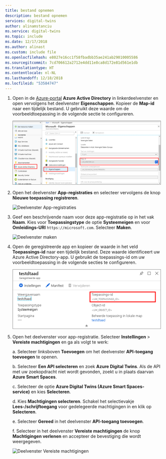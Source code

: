 ```yaml
---
title: bestand opnemen
description: bestand opnemen
services: digital-twins
author: alinamstanciu
ms.service: digital-twins
ms.topic: include
ms.date: 12/17/2018
ms.author: alinast
ms.custom: include file
ms.openlocfilehash: e8027e16cc1f58fbadbb35ae241ab29010005586
ms.sourcegitcommit: 7cd706612a2712e4dd11e8ca8d172e81d561e1db
ms.translationtype: HT
ms.contentlocale: nl-NL
ms.lasthandoff: 12/18/2018
ms.locfileid: "53584747"
---
```

1. Open in de [Azure-portal](https://portal.azure.com) **Azure Active Directory** in linkerdeelvenster en open vervolgens het deelvenster **Eigenschappen**. Kopieer de **Map-id** naar een tijdelijk bestand. U gebruikt deze waarde om de voorbeeldtoepassing in de volgende sectie te configureren.

    ![Map-id voor Azure Active Directory](./media/digital-twins-permissions/aad-app-reg-tenant.png)

1. Open het deelvenster **App-registraties** en selecteer vervolgens de knop **Nieuwe toepassing registreren**.

    ![Deelvenster App-registraties](./media/digital-twins-permissions/aad-app-reg-start.png)

1. Geef een beschrijvende naam voor deze app-registratie op in het vak **Naam**. Kies voor **Toepassingstype** de optie **Systeemeigen** en voor **Omleidings-URI** `https://microsoft.com`. Selecteer **Maken**.

    ![Deelvenster maken](./media/digital-twins-permissions/aad-app-reg-create.png)

1. Open de geregistreerde app en kopieer de waarde in het veld **Toepassings-id** naar een tijdelijk bestand. Deze waarde identificeert uw Azure Active Directory-app. U gebruikt de toepassings-id om uw voorbeeldtoepassing in de volgende secties te configureren.

    ![Azure Active Directory-toepassings-id](./media/digital-twins-permissions/aad-app-reg-app-id.png)

1. Open het deelvenster voor app-registratie. Selecteer **Instellingen** > **Vereiste machtigingen** en ga als volgt te werk:

   a. Selecteer linksboven **Toevoegen** om het deelvenster **API-toegang toevoegen** te openen.

   b. Selecteer **Een API selecteren** en zoek **Azure Digital Twins**. Als de API met uw zoekopdracht niet wordt gevonden, zoekt u in plaats daarvan **Azure Smart Spaces**.

   c. Selecteer de optie **Azure Digital Twins (Azure Smart Spaces-service)** en kies **Selecteren**.

   d. Kies **Machtigingen selecteren**. Schakel het selectievakje **Lees-/schrijftoegang** voor gedelegeerde machtigingen in en klik op **Selecteren**.

   e. Selecteer **Gereed** in het deelvenster **API-toegang toevoegen**.

   f. Selecteer in het deelvenster **Vereiste machtigingen** de knop **Machtigingen verlenen** en accepteer de bevestiging die wordt weergegeven.

      ![Deelvenster Vereiste machtigingen](./media/digital-twins-permissions/aad-app-req-permissions.png)
